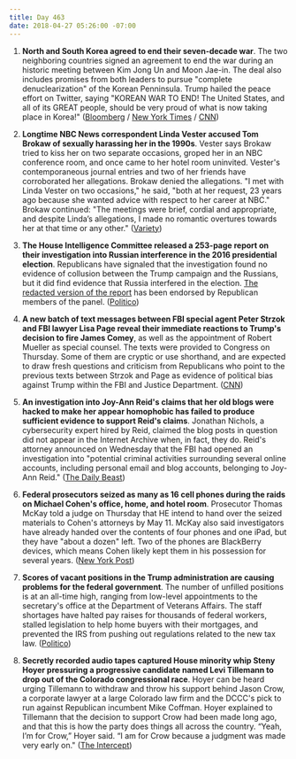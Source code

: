 ```yaml
---
title: Day 463
date: 2018-04-27 05:26:00 -07:00
---
```


1. **North and South Korea agreed to end their seven-decade war**. The two neighboring countries signed an agreement to end the war during an historic meeting between Kim Jong Un and Moon Jae-in. The deal also includes promises from both leaders to pursue "complete denuclearization" of the Korean Penninsula. Trump hailed the peace effort on Twitter, saying "KOREAN WAR TO END! The United States, and all of its GREAT people, should be very proud of what is now taking place in Korea!" ([Bloomberg](https://www.bloomberg.com/news/articles/2018-04-27/two-koreas-agree-to-end-war-this-year-pursue-denuclearization) / [New York Times](https://www.nytimes.com/2018/04/27/world/asia/north-korea-south-kim-jong-un.html) / [CNN](https://www.cnn.com/asia/live-news/north-korea-south-korea-summit-intl/index.html))

2. **Longtime NBC News correspondent Linda Vester accused Tom Brokaw of sexually harassing her in the 1990s**. Vester says Brokaw tried to kiss her on two separate occasions, groped her in an NBC conference room, and once came to her hotel room uninvited. Vester's contemporaneous journal entries and two of her friends have corroborated her allegations. Brokaw denied the allegations. "I met with Linda Vester on two occasions," he said, "both at her request, 23 years ago because she wanted advice with respect to her career at NBC." Brokaw continued: "The meetings were brief, cordial and appropriate, and despite Linda’s allegations, I made no romantic overtures towards her at that time or any other." ([Variety](http://variety.com/2018/tv/news/tom-brokaw-sexual-harassment-nbc-news-correspondent-1202789627/))

3. **The House Intelligence Committee released a 253-page report on their investigation into Russian interference in the 2016 presidential election**. Republicans have signaled that the investigation found no evidence of collusion between the Trump campaign and the Russians, but it did find evidence that Russia interfered in the election. [The redacted version of the report](https://intelligence.house.gov/uploadedfiles/hpsci_-_declassified_committee_report_redacted_final_redacted.pdf) has been endorsed by Republican members of the panel. ([Politico](https://www.politico.com/story/2018/04/27/house-intelligence-committee-issues-russia-report-557413))

4. **A new batch of text messages between FBI special agent Peter Strzok and FBI lawyer Lisa Page reveal their immediate reactions to Trump's decision to fire James Comey**, as well as the appointment of Robert Mueller as special counsel. The texts were provided to Congress on Thursday. Some of them are cryptic or use shorthand, and are expected to draw fresh questions and criticism from Republicans who point to the previous texts between Strzok and Page as evidence of political bias against Trump within the FBI and Justice Department. ([CNN](https://www.cnn.com/2018/04/26/politics/missing-strzok-page-text-messages/index.html))

5. **An investigation into Joy-Ann Reid's claims that her old blogs were hacked to make her appear homophobic has failed to produce sufficient evidence to support Reid's claims**. Jonathan Nichols, a cybersecurity expert hired by Reid, claimed the blog posts in question did not appear in the Internet Archive when, in fact, they do. Reid's attorney announced on Wednesday that the FBI had opened an investigation into "potential criminal activities surrounding several online accounts, including personal email and blog accounts, belonging to Joy-Ann Reid." ([The Daily Beast](https://www.thedailybeast.com/claims-by-joy-reids-cybersecurity-expert-fall-apart))

6. **Federal prosecutors seized as many as 16 cell phones during the raids on Michael Cohen's office, home, and hotel room**. Prosecutor Thomas McKay told a judge on Thursday that HE intend to hand over the seized materials to Cohen's attorneys by May 11. McKay also said investigators have already handed over the contents of four phones and one iPad, but they have "about a dozen" left. Two of the phones are BlackBerry devices, which means Cohen likely kept them in his possession for several years. ([New York Post](https://nypost.com/2018/04/26/feds-seized-more-than-a-dozen-of-michael-cohens-phones/))

7. **Scores of vacant positions in the Trump administration are causing problems for the federal government**. The number of unfilled positions is at an all-time high, ranging from low-level appointments to the secretary's office at the Department of Veterans Affairs. The staff shortages have halted pay raises for thousands of federal workers, stalled legislation to help home buyers with their mortgages, and prevented the IRS from pushing out regulations related to the new tax law. ([Politico](https://www.politico.com/story/2018/04/27/trump-deserted-government-552971))

8. **Secretly recorded audio tapes captured House minority whip Steny Hoyer pressuring a progressive candidate named Levi Tillemann to drop out of the Colorado congressional race**. Hoyer can be heard urging Tillemann to withdraw and throw his support  behind Jason Crow, a corporate lawyer at a large Colorado law firm and the DCCC's pick to run against Republican incumbent Mike Coffman. Hoyer explained to Tillemann that the decision to support Crow had been made long ago, and that this is how the party does things all across the country. “Yeah, I’m for Crow,” Hoyer said. “I am for Crow because a judgment was made very early on." ([The Intercept](https://theintercept.com/2018/04/26/steny-hoyer-audio-levi-tillemann/))  